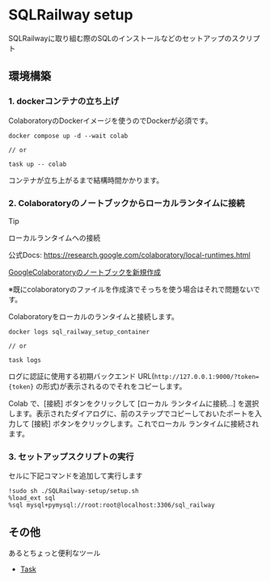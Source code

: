 # SQLRailway setup

SQLRailwayに取り組む際のSQLのインストールなどのセットアップのスクリプト

## 環境構築

### 1. dockerコンテナの立ち上げ

ColaboratoryのDockerイメージを使うのでDockerが必須です。

```shell
docker compose up -d --wait colab

// or

task up -- colab
```

コンテナが立ち上がるまで結構時間かかります。

### 2. Colaboratoryのノートブックからローカルランタイムに接続

> [!TIP]
>
> ローカルランタイムへの接続
>
> 公式Docs: https://research.google.com/colaboratory/local-runtimes.html

[GoogleColaboratoryのノートブックを新規作成](https://colab.research.google.com/?hl=ja#create=true)

※既にcolaboratoryのファイルを作成済でそっちを使う場合はそれで問題ないです。

Colaboratoryをローカルのランタイムと接続します。



```shell
docker logs sql_railway_setup_container

// or

task logs
```

ログに認証に使用する初期バックエンド URL(`http://127.0.0.1:9000/?token={token}` の形式)が表示されるのでそれをコピーします。

Colab で、[接続] ボタンをクリックして [ローカル ランタイムに接続...] を選択します。表示されたダイアログに、前のステップでコピーしておいたポートを入力して [接続] ボタンをクリックします。これでローカル ランタイムに接続されます。

### 3. セットアップスクリプトの実行

セルに下記コマンドを追加して実行します

```shell
!sudo sh ./SQLRailway-setup/setup.sh
%load_ext sql
%sql mysql+pymysql://root:root@localhost:3306/sql_railway
```

## その他

あるとちょっと便利なツール
- [Task](https://taskfile.dev/ja-JP/)

